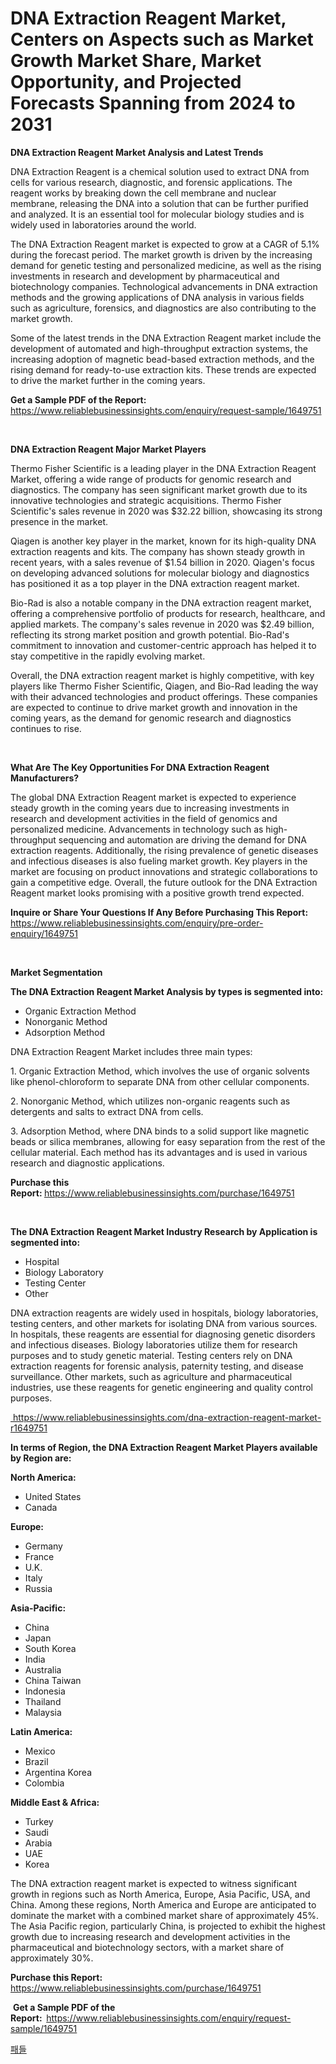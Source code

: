 <p><h1>DNA Extraction Reagent Market, Centers on Aspects such as Market Growth Market Share, Market Opportunity, and Projected Forecasts Spanning from 2024 to 2031</h1></p><p><strong>DNA Extraction Reagent Market Analysis and Latest Trends</strong></p>
<p><p>DNA Extraction Reagent is a chemical solution used to extract DNA from cells for various research, diagnostic, and forensic applications. The reagent works by breaking down the cell membrane and nuclear membrane, releasing the DNA into a solution that can be further purified and analyzed. It is an essential tool for molecular biology studies and is widely used in laboratories around the world.</p><p>The DNA Extraction Reagent market is expected to grow at a CAGR of 5.1% during the forecast period. The market growth is driven by the increasing demand for genetic testing and personalized medicine, as well as the rising investments in research and development by pharmaceutical and biotechnology companies. Technological advancements in DNA extraction methods and the growing applications of DNA analysis in various fields such as agriculture, forensics, and diagnostics are also contributing to the market growth.</p><p>Some of the latest trends in the DNA Extraction Reagent market include the development of automated and high-throughput extraction systems, the increasing adoption of magnetic bead-based extraction methods, and the rising demand for ready-to-use extraction kits. These trends are expected to drive the market further in the coming years.</p></p>
<p><strong>Get a Sample PDF of the Report:&nbsp;</strong> <a href="https://www.reliablebusinessinsights.com/enquiry/request-sample/1649751">https://www.reliablebusinessinsights.com/enquiry/request-sample/1649751</a></p>
<p>&nbsp;</p>
<p><strong>DNA Extraction Reagent Major Market Players</strong></p>
<p><p>Thermo Fisher Scientific is a leading player in the DNA Extraction Reagent Market, offering a wide range of products for genomic research and diagnostics. The company has seen significant market growth due to its innovative technologies and strategic acquisitions. Thermo Fisher Scientific's sales revenue in 2020 was $32.22 billion, showcasing its strong presence in the market.</p><p>Qiagen is another key player in the market, known for its high-quality DNA extraction reagents and kits. The company has shown steady growth in recent years, with a sales revenue of $1.54 billion in 2020. Qiagen's focus on developing advanced solutions for molecular biology and diagnostics has positioned it as a top player in the DNA extraction reagent market.</p><p>Bio-Rad is also a notable company in the DNA extraction reagent market, offering a comprehensive portfolio of products for research, healthcare, and applied markets. The company's sales revenue in 2020 was $2.49 billion, reflecting its strong market position and growth potential. Bio-Rad's commitment to innovation and customer-centric approach has helped it to stay competitive in the rapidly evolving market.</p><p>Overall, the DNA extraction reagent market is highly competitive, with key players like Thermo Fisher Scientific, Qiagen, and Bio-Rad leading the way with their advanced technologies and product offerings. These companies are expected to continue to drive market growth and innovation in the coming years, as the demand for genomic research and diagnostics continues to rise.</p></p>
<p>&nbsp;</p>
<p><strong>What Are The Key Opportunities For DNA Extraction Reagent Manufacturers?</strong></p>
<p><p>The global DNA Extraction Reagent market is expected to experience steady growth in the coming years due to increasing investments in research and development activities in the field of genomics and personalized medicine. Advancements in technology such as high-throughput sequencing and automation are driving the demand for DNA extraction reagents. Additionally, the rising prevalence of genetic diseases and infectious diseases is also fueling market growth. Key players in the market are focusing on product innovations and strategic collaborations to gain a competitive edge. Overall, the future outlook for the DNA Extraction Reagent market looks promising with a positive growth trend expected.</p></p>
<p><strong>Inquire or Share Your Questions If Any Before Purchasing This Report:</strong> <a href="https://www.reliablebusinessinsights.com/enquiry/pre-order-enquiry/1649751">https://www.reliablebusinessinsights.com/enquiry/pre-order-enquiry/1649751</a></p>
<p>&nbsp;</p>
<p><strong>Market Segmentation</strong></p>
<p><strong>The DNA Extraction Reagent Market Analysis by types is segmented into:</strong></p>
<p><ul><li>Organic Extraction Method</li><li>Nonorganic Method</li><li>Adsorption Method</li></ul></p>
<p><p>DNA Extraction Reagent Market includes three main types: </p><p>1. Organic Extraction Method, which involves the use of organic solvents like phenol-chloroform to separate DNA from other cellular components.</p><p>2. Nonorganic Method, which utilizes non-organic reagents such as detergents and salts to extract DNA from cells.</p><p>3. Adsorption Method, where DNA binds to a solid support like magnetic beads or silica membranes, allowing for easy separation from the rest of the cellular material. Each method has its advantages and is used in various research and diagnostic applications.</p></p>
<p><strong>Purchase this Report:&nbsp;</strong><a href="https://www.reliablebusinessinsights.com/purchase/1649751">https://www.reliablebusinessinsights.com/purchase/1649751</a></p>
<p>&nbsp;</p>
<p><strong>The DNA Extraction Reagent Market Industry Research by Application is segmented into:</strong></p>
<p><ul><li>Hospital</li><li>Biology Laboratory</li><li>Testing Center</li><li>Other</li></ul></p>
<p><p>DNA extraction reagents are widely used in hospitals, biology laboratories, testing centers, and other markets for isolating DNA from various sources. In hospitals, these reagents are essential for diagnosing genetic disorders and infectious diseases. Biology laboratories utilize them for research purposes and to study genetic material. Testing centers rely on DNA extraction reagents for forensic analysis, paternity testing, and disease surveillance. Other markets, such as agriculture and pharmaceutical industries, use these reagents for genetic engineering and quality control purposes.</p></p>
<p><a href="https://www.reliablebusinessinsights.com/dna-extraction-reagent-market-r1649751">&nbsp;https://www.reliablebusinessinsights.com/dna-extraction-reagent-market-r1649751</a></p>
<p><strong>In terms of Region, the DNA Extraction Reagent Market Players available by Region are:</strong></p>
<p>
    <p> <strong> North America: </strong>
        <ul>
            <li>United States</li>
            <li>Canada</li>
        </ul>
        </p> 
    <p> <strong> Europe: </strong>
        <ul>
            <li>Germany</li>
            <li>France</li>
            <li>U.K.</li>
            <li>Italy</li>
            <li>Russia</li>
        </ul>
        </p> 
    <p> <strong> Asia-Pacific: </strong>
        <ul>
            <li>China</li>
            <li>Japan</li>
            <li>South Korea</li>
            <li>India</li>
            <li>Australia</li>
            <li>China Taiwan</li>
            <li>Indonesia</li>
            <li>Thailand</li>
            <li>Malaysia</li>
        </ul>
        </p> 
    <p> <strong> Latin America: </strong>
        <ul>
            <li>Mexico</li>
            <li>Brazil</li>
            <li>Argentina Korea</li>
            <li>Colombia</li>
        </ul>
        </p> 
    <p> <strong> Middle East & Africa: </strong>
        <ul>
            <li>Turkey</li>
            <li>Saudi</li>
            <li>Arabia</li>
            <li>UAE</li>
            <li>Korea</li>
        </ul>
    </p>
    </p>
<p><p>The DNA extraction reagent market is expected to witness significant growth in regions such as North America, Europe, Asia Pacific, USA, and China. Among these regions, North America and Europe are anticipated to dominate the market with a combined market share of approximately 45%. The Asia Pacific region, particularly China, is projected to exhibit the highest growth due to increasing research and development activities in the pharmaceutical and biotechnology sectors, with a market share of approximately 30%.</p></p>
<p><strong>Purchase this Report: </strong><a href="https://www.reliablebusinessinsights.com/purchase/1649751">https://www.reliablebusinessinsights.com/purchase/1649751</a></p>
<p>&nbsp;<strong>Get a Sample PDF of the Report:&nbsp;&nbsp;</strong><a href="https://www.reliablebusinessinsights.com/enquiry/request-sample/1649751">https://www.reliablebusinessinsights.com/enquiry/request-sample/1649751</a></p>
<p><strong></strong></p>
<p><p><a href="https://github.com/laholand/Market-Research-Report-List-5/blob/main/875903575076.md">패들</a></p></p>